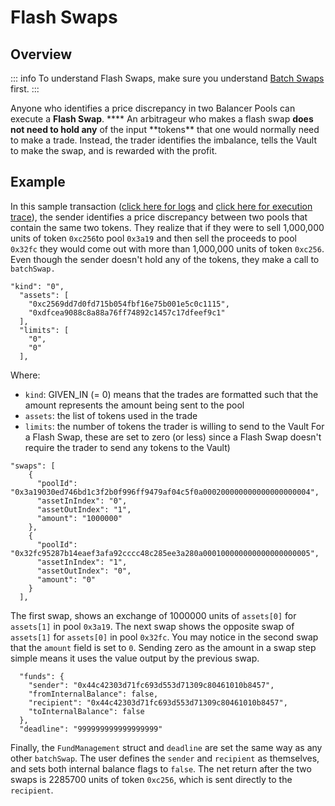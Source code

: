 # Flash Swaps

## Overview

::: info
To understand Flash Swaps, make sure you understand [Batch Swaps](batch-swaps.md) first.
:::

Anyone who identifies a price discrepancy in two Balancer Pools can execute a **Flash Swap**. \***\* An arbitrageur who makes a flash swap **does not need to hold any** of the input **tokens\*\* that one would normally need to make a trade. Instead, the trader identifies the imbalance, tells the Vault to make the swap, and is rewarded with the profit.

## Example

In this sample transaction ([click here for logs](https://kovan.etherscan.io/tx/0x3afd88c42a8bd1ff696c38f4232da3b872a783660d54417db8c3e33f6ab957a4#eventlog) and [click here for execution trace](https://dashboard.tenderly.co/tx/kovan/0x3afd88c42a8bd1ff696c38f4232da3b872a783660d54417db8c3e33f6ab957a4)), the sender identifies a price discrepancy between two pools that contain the same two tokens. They realize that if they were to sell 1,000,000 units of token `0xc256`to pool `0x3a19` and then sell the proceeds to pool `0x32fc` they would come out with more than 1,000,000 units of token `0xc256`. Even though the sender doesn't hold any of the tokens, they make a call to `batchSwap.`

```
"kind": "0",
  "assets": [
    "0xc2569dd7d0fd715b054fbf16e75b001e5c0c1115",
    "0xdfcea9088c8a88a76ff74892c1457c17dfeef9c1"
  ],
  "limits": [
    "0",
    "0"
  ],
```

Where:

- `kind`: GIVEN_IN (= 0) means that the trades are formatted such that the amount represents the amount being sent to the pool
- `assets`: the list of tokens used in the trade
- `limits`: the number of tokens the trader is willing to send to the Vault For a Flash Swap, these are set to zero (or less) since a Flash Swap doesn't require the trader to send any tokens to the Vault)

```
"swaps": [
    {
      "poolId": "0x3a19030ed746bd1c3f2b0f996ff9479af04c5f0a000200000000000000000004",
      "assetInIndex": "0",
      "assetOutIndex": "1",
      "amount": "1000000"
    },
    {
      "poolId": "0x32fc95287b14eaef3afa92cccc48c285ee3a280a000100000000000000000005",
      "assetInIndex": "1",
      "assetOutIndex": "0",
      "amount": "0"
    }
  ],
```

The first swap, shows an exchange of 1000000 units of `assets[0]` for `assets[1]` in pool `0x3a19`. The next swap shows the opposite swap of `assets[1]` for `assets[0]` in pool `0x32fc`. You may notice in the second swap that the `amount` field is set to `0`. Sending zero as the amount in a swap step simple means it uses the value output by the previous swap.

```
  "funds": {
    "sender": "0x44c42303d71fc693d553d71309c80461010b8457",
    "fromInternalBalance": false,
    "recipient": "0x44c42303d71fc693d553d71309c80461010b8457",
    "toInternalBalance": false
  },
  "deadline": "999999999999999999"
```

Finally, the `FundManagement` struct and `deadline` are set the same way as any other `batchSwap`. The user defines the `sender` and `recipient` as themselves, and sets both internal balance flags to `false`. The net return after the two swaps is 2285700 units of token `0xc256`, which is sent directly to the `recipient`.
